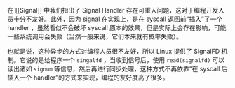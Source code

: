 在 [[Signal]] 中我们指出了 Signal Handler 存在可重入问题，这对于编程开发人员十分不友好。此外，因为 signal 在实现上，是在 syscall 返回前“插入”了一个 handler ，虽然看似不会破坏 syscall 原本的效果，但是实际上会存在影响，可能一些系统调用会失败（当然一般来说，它们本来就有概率失败）。

也就是说，这种异步的方式对编程人员很不友好，所以 Linux 提供了 SignalFD 机制。它说的是给程序一个 `singalfd` ，当收到信号后，使用 `read(signalfd)` 可以读出诸如 `signum` 等信息，然后再进行同步处理，这种方式不再依靠“在 syscall 后插入一个 handler”的方式来实现，编程的友好度高了很多。

